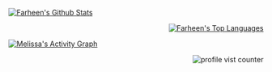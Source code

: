 


<!-- github stats -->


 
<p align="left"><a href="https://github.com/farheen21/github-readme-stats"><img alt="Farheen's Github Stats" src="https://github-readme-stats.vercel.app/api?username=melpalhano&show_icons=true&count_private=true&theme=react&hide_border=true&bg_color=0D1117" /></a>
 
 <!-- most used languagens -->
<p align="right"><a href="https://github.com/melpalhano/github-readme-stats"><img alt="Farheen's Top Languages" src="https://github-readme-stats.vercel.app/api/top-langs/?username=melpalhano21&langs_count=8&count_private=true&layout=compact&theme=react&hide_border=true&bg_color=0D1117" /></a>
 

 <!-- grafico -->
 <a href="https://github.com/melpalhano/github-readme-activity-graph"><img alt="Melissa's Activity Graph" src="https://activity-graph.herokuapp.com/graph?username=melpalhano&bg_color=0D1117&color=5BCDEC&line=5BCDEC&point=FFFFFF&hide_border=true" /></a>


<!-- Profile vist counter -->
<p align="right"> <img src="https://komarev.com/ghpvc/?username=melpalhano" alt="profile vist counter" /> </p>  
<a href="https://github.com/melpalhano">




